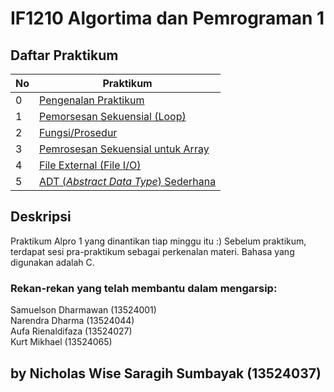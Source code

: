# IF1210 Algortima dan Pemrograman 1

## Daftar Praktikum

| No  | Praktikum                                                   |
| --- | ----------------------------------------------------------- |
| 0   | [Pengenalan Praktikum](./praktikum-0/)                      |
| 1   | [Pemorsesan Sekuensial (Loop)](./praktikum-1/)              |
| 2   | [Fungsi/Prosedur](./praktikum-2/)                           |
| 3   | [Pemrosesan Sekuensial untuk Array](./praktikum-3/)         |
| 4   | [File External (File I/O)](./praktikum-4/)                  |
| 5   | [ADT (<i>Abstract Data Type</i>) Sederhana](./praktikum-5/) |

## Deskripsi

Praktikum Alpro 1 yang dinantikan tiap minggu itu :) Sebelum praktikum, terdapat sesi pra-praktikum sebagai perkenalan materi. Bahasa yang digunakan adalah C.

### Rekan-rekan yang telah membantu dalam mengarsip:

Samuelson Dharmawan (13524001)</br>
Narendra Dharma (13524044) </br>
Aufa Rienaldifaza (13524027)</br>
Kurt Mikhael (13524065)

## by Nicholas Wise Saragih Sumbayak (13524037)
